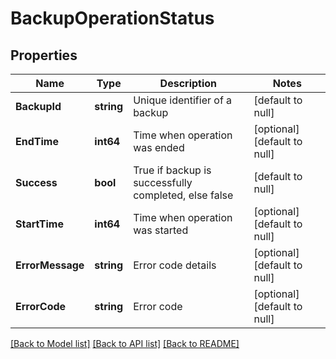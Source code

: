# BackupOperationStatus

## Properties
Name | Type | Description | Notes
------------ | ------------- | ------------- | -------------
**BackupId** | **string** | Unique identifier of a backup | [default to null]
**EndTime** | **int64** | Time when operation was ended | [optional] [default to null]
**Success** | **bool** | True if backup is successfully completed, else false | [default to null]
**StartTime** | **int64** | Time when operation was started | [optional] [default to null]
**ErrorMessage** | **string** | Error code details | [optional] [default to null]
**ErrorCode** | **string** | Error code | [optional] [default to null]

[[Back to Model list]](../README.md#documentation-for-models) [[Back to API list]](../README.md#documentation-for-api-endpoints) [[Back to README]](../README.md)


